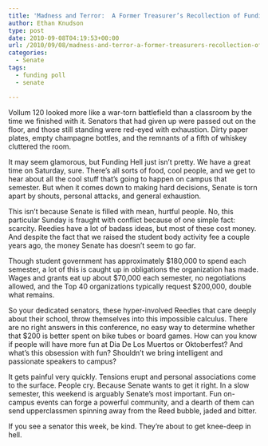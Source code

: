 ```yaml
---
title: 'Madness and Terror:  A Former Treasurer’s Recollection of Funding Hell'
author: Ethan Knudson
type: post
date: 2010-09-08T04:19:53+00:00
url: /2010/09/08/madness-and-terror-a-former-treasurers-recollection-of-funding-hell/
categories:
  - Senate
tags:
  - funding poll
  - senate

---
```

Vollum 120 looked more like a war-torn battlefield than a classroom by the time we finished with it. Senators that had given up were passed out on the floor, and those still standing were red-eyed with exhaustion. Dirty paper plates, empty champagne bottles, and the remnants of a fifth of whiskey cluttered the room.

It may seem glamorous, but Funding Hell just isn’t pretty. We have a great time on Saturday, sure. There’s all sorts of food, cool people, and we get to hear about all the cool stuff that’s going to happen on campus that semester. But when it comes down to making hard decisions, Senate is torn apart by shouts, personal attacks, and general exhaustion.

This isn’t because Senate is filled with mean, hurtful people. No, this particular Sunday is fraught with conflict because of one simple fact: scarcity. Reedies have a lot of badass ideas, but most of these cost money. And despite the fact that we raised the student body activity fee a couple years ago, the money Senate has doesn’t seem to go far.

Though student government has approximately $180,000 to spend each semester, a lot of this is caught up in obligations the organization has made. Wages and grants eat up about $70,000 each semester, no negotiations allowed, and the Top 40 organizations typically request $200,000, double what remains.

So your dedicated senators, these hyper-involved Reedies that care deeply about their school, throw themselves into this impossible calculus. There are no right answers in this conference, no easy way to determine whether that $200 is better spent on bike tubes or board games. How can you know if people will have more fun at Dia De Los Muertos or Oktoberfest? And what’s this obsession with fun? Shouldn’t we bring intelligent and passionate speakers to campus?

It gets painful very quickly. Tensions erupt and personal associations come to the surface. People cry. Because Senate wants to get it right. In a slow semester, this weekend is arguably Senate’s most important. Fun on-campus events can forge a powerful community, and a dearth of them can send upperclassmen spinning away from the Reed bubble, jaded and bitter.

If you see a senator this week, be kind. They’re about to get knee-deep in hell.